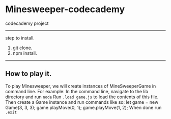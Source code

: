 # Minesweeper-codecademy
codecademy project 
________________________
 step to install.
 
 1. git clone.
 2. npm install. 
_________________________

## How to play it.

 To play Minesweeper, we will create instances of MineSweeperGame in command line.
For example:
In the command line, navigate to the lib directory and run `node`
Run `.load game.js` to load the contents of this file.
Then create a Game instance and run commands like so:
let game = new Game(3, 3, 3);
game.playMove(0, 1);
game.playMove(1, 2);
When done run `.exit`
